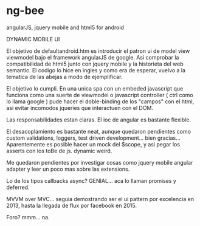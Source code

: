ng-bee
======

angularJS, jquery mobile and html5 for android

DYNAMIC MOBILE UI 

El objetivo de defaultandroid.htm es introducir el patron ui de model view viewmodel bajo el framework angularJS de google.
Asi comprobar la compatibilidad de html5 junto con jquery mobile y la historieta del web semantic.
El codigo lo hice en ingles y como era de esperar, vuelvo a la tematica de las abejas a modo de ejemplificar.

El objetivo lo cumpli. En una unica spa con un embeded javascript que funciona como una suerte de viewmodel o javascript controller ( ctrl como lo llama google )
pude hacer el doble-binding de los "campos" con el html, asi evitar incomodos jqueries que interactuen con el DOM.

Las responsabilidades estan claras. El ioc de angular es bastante flexible.

El desacoplamiento es bastante neat, aunque quedaron pendientes como custom validations, loggers, test driven development... bien gracias...
Aparentemente es posible hacer un mock del $scope, y asi pegar los asserts con los toBe de js. dynamic weird.

Me quedaron pendientes por investigar cosas como jquery mobile angular adapter y leer un poco mas sobre las extensions.

Lo de los tipos callbacks async? GENIAL... aca lo llaman promises y deferred.

MVVM over MVC... seguia demostrando ser el ui pattern por excelencia en 2013, hasta la llegada de flux por facebook en 2015.

Foro? mmm... na.
